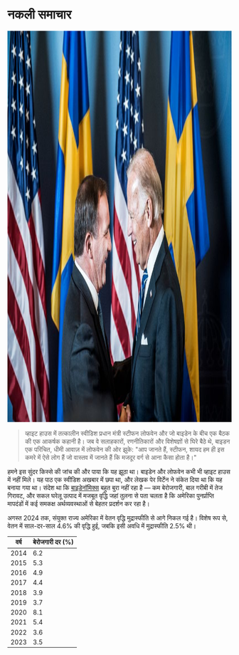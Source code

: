 [description]: # "Everything about fake news. Samizdat is a content management platform with ability to keep content on a USB stick"
[keywords]: # "censorship,CMS,fake news,samizdat,publishing,artificial intelligence,open source"

# नकली समाचार

<img src="bidenlofven.jpg" id="selectedimage" class="img-fluid mb-2 d-block" width="1320" height="879" alt="जो बाइडेन स्वीडिश प्रधान मंत्री स्टीफन लोफवेन से मिल रहे हैं" />

<blockquote>
व्हाइट हाउस में तत्कालीन स्वीडिश प्रधान मंत्री स्टीफन लोफवेन और जो बाइडेन के बीच एक बैठक की एक आकर्षक कहानी है। जब वे सलाहकारों, रणनीतिकारों और विशेषज्ञों से घिरे बैठे थे, बाइडन एक परिचित, धीमी आवाज़ में लोफवेन की ओर झुके: "आप जानते हैं, स्टीफन, शायद हम ही इस कमरे में ऐसे लोग हैं जो वास्तव में जानते हैं कि मजदूर वर्ग से आना कैसा होता है।"
</blockquote>

हमने इस सुंदर किस्से की जांच की और पाया कि यह झूठा था। बाइडेन और लोफवेन कभी भी व्हाइट हाउस में नहीं मिले।
यह पाठ एक स्वीडिश अखबार में छपा था, और लेखक पेर विर्टेन ने संकेत दिया था कि यह बनाया गया था। संदेश था
कि [बाइडेनॉमिक्स](https://en.wikipedia.org/wiki/Economic_policy_of_the_Joe_Biden_administration) बहुत बुरा नहीं रहा है &mdash; कम बेरोजगारी, बाल गरीबी में तेज गिरावट,
और सकल घरेलू उत्पाद में मजबूत वृद्धि जहां तुलना से पता चलता है कि अमेरिका पुनर्प्राप्ति मापदंडों में कई समकक्ष अर्थव्यवस्थाओं से बेहतर प्रदर्शन कर रहा है।

अगस्त 2024 तक, संयुक्त राज्य अमेरिका में वेतन वृद्धि मुद्रास्फीति से आगे निकल गई है। विशेष रूप से,
वेतन में साल-दर-साल 4.6% की वृद्धि हुई, जबकि इसी अवधि में मुद्रास्फीति 2.5% थी।

<div class="table-responsive">
  <table class="table table-bordered">
    <thead>
      <tr>
        <th>वर्ष</th>
        <th>बेरोजगारी दर (%)</th>
      </tr>
    </thead>
    <tbody>
      <tr><td>2014</td><td>6.2</td></tr>
      <tr><td>2015</td><td>5.3</td></tr>
      <tr><td>2016</td><td>4.9</td></tr>
      <tr><td>2017</td><td>4.4</td></tr>
      <tr><td>2018</td><td>3.9</td></tr>
      <tr><td>2019</td><td>3.7</td></tr>
      <tr><td>2020</td><td>8.1</td></tr>
      <tr><td>2021</td><td>5.4</td></tr>
      <tr><td>2022</td><td>3.6</td></tr>
      <tr><td>2023</td><td>3.5</td></tr>
    </tbody>
  </table>
</div>